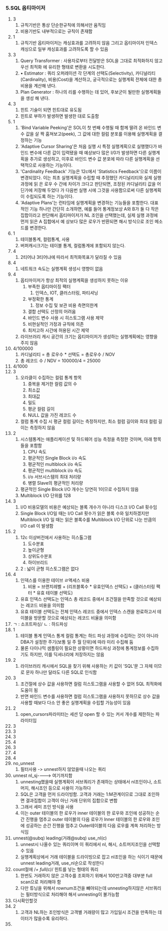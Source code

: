 ### 5.SQL 옵티마이저
1. 3
   1. 규칙기반은 통상 단순한규칙에 의해서만 움직임
   2. 비용기반도 내부적으로는 규칙이 존재함
2. 1
   1. 규칙기반 옵티마이저는 캐싱효과를 고려하지 않음 그리고 옵티마이저 인덱스 캐싱으로 일부 캐싱효과를 고려하도록 할 수 있음
3. 3
   1.  Query Transformer : 사용자로부터 전달받은 SOL을 그대로 최적화하지 않고 우선 최적화 에 유리한 형태로 변환을 시도한다.
   2.  • Estimator : 쿼리 오퍼레이션 각 단계의 선택도(Selectivity), 카디널리티(Cardinality), 비용(Cost)을 계산하고, 궁극적으로는 실행계획 전체에 대한 총 비용을 계산해 낸다.
   3.  Plan Generator : 하나의 리를 수행하는 데 있어, 후보군이 될만한 실행계획들을 생성 해 낸다.
4.  3
    1. 힌트 기술이 되면 힌트대로 유도됨
    2. 힌트로 부하가 발생하면 발생한 대로 도출함
5.  1
     1. 'Bind Variable Peeking'은 SOL이 첫 번째 수행될 때 함께 딸려 온 바인드 변수 값을 살 짝 훔쳐보고(peek), 그 값에 대한 컬럼 분포를 이용해 실행계획을 결정하는 기능
     2. 'Adaptive Cursor Sharing'은 처음 실행 시 특정 실행계획으로 실행했다가 바인드 변수에 다른 값이 입력됐을 때 예상보다 많은 I/0가 발생하면 다른 실행계획을 추가로 생성하고, 이후로 바인드 변수 값 분포에 따라 다른 실행계획을 선택적으로 사용하는 기능이다.
     3. 'Cardinality Feedback' 기능은 12c에서 'Statistics Feedback'으로 이름이 변경되었다. 이는 최초 실행계획을 수립할 때 추정했던 카디널리티와 실제 실행 과정에 읽 은 로우 수 간에 차이가 크다고 판단되면, 조정된 카디널리티 값을 어딘가에 저장해 두었다 가 다음번 실행 시에 그것을 사용함으로써 다른 실행계획이 수립되도록 하는 기능이다.
     4. 'Adaptive Plans'는 런타임에 실행계획을 변경하는 기능들을 포함한다. 대표 적인 기능 하나만 간단히 소개하면, 예를 들어 통계정보상 A와 B가 둘 다 작은 집합이라고 판단해서 옵티마이저가 NL 조인을 선택했는데, 실제 실행 과정에 먼저 읽은 A 집합에서 예 상보다 많은 로우가 반환되면 해시 방식으로 조인 메소드를 변경한다.
6. 1
   1. 테이블통계, 컬럼통계, 사용
   2. 버퍼캐시크기는 테이블 통계, 컬럼통계에 포함되지 않는다.
7. 4
   1. 2티어냐 3티어냐에 따라서 최적화목표가 달라질 수 있음
8. 4
   1. 네트워크 속도는 실행계획 생성시 영향이 없음
9. 4
   1.  옵티마이저가 항상 최적의 실행계획을 생성하지 못하는 이유
       1.  부족한 옵티마이징 팩터
           1.  인덱스, IOT, 클러스터링, 파티셔닝
       2.  부정확한 통계
           1.  정보 수집 및 보관 비용 측면의한계
       3.  결합 선택도 산정의 어려움
       4.  바인드 변수 사용 시 히스토그램 사용 제약
       5.  비현실적인 가정과 규칙에 의존
       6.  최저고하 시간에 허용된 시간 제약
   2.  라이브러리 캐시 공간의 크기는 옵티마이저가 생성하는 실행계획에는 영향을 주지 않음
10. 4/100000
    1.  카디널리티 = 총 로우수 * 선택도 = 총로우수 / NOV
    2.  총 레코드 수 / NDV = 100000/4 = 25000
11. 4/1000
12. 3
    1.  오라클이 수집하는 컬럼 통계 항목
        1. 중복을 제거한 컬럼 값의 수
        2. 최소값
        3. 최대값
        4. 밀도
        5. 평균 컬럼 길이
        6. NULL 값을 가진 레코드 수
     2. 컬럼 통계 수집 시 평균 컬럼 길이는 측정하지만, 최소 컬럼 길이와 최대 컬럼 길이는 측정하지 않음
13. 2
    1.  시스템통계는 애플리케이션 및 하드웨어 성능 측정을 측정한 것이며, 아래 항목들을 포함함
        1.  CPU 속도
        2.  평균적인 Single Block i/o 속도
        3.  평균적인 multiblock i/o 속도
        4.  평균적인 multiblock i/o 속도
        5.  i/o 서브시스템의 최대 처리량
        6.  병렬 Slave의 평균적인 처리량
    2.  평균적인 Single Block I/O 개수는 당연히 1이므로 수집하지 않음
    3.  Multiblock I/O 단위를 128
14. 3
    1. I/O 비용모델의 비용은 예상되는 블록 개수가 아니라 디스크 I/O Call 횟수임
    2. Single Block I/O일 때는 I/O Call 횟수가 읽은 블록 수와 일치하겠지만 Multiblock I/O 일 때는 읽은 블록수를 Multiblock I/O 단위로 나눈 만큼의 I/O call 이 발생함
15. 2
    1.  12c 이상버전에서 사용하는 히스톨그램
        1.  도수분표
        2.  높이균형
        3.  상위도수분포
        4.  하이브리드
    2.  2 : 넓이 균형 히스토그램은 없다
16. 4
    1.  인덱스를 이용한 테이브 ㄹ액세스 비용
        1.  비용 = 브랜치레벨 + (리프블록수 * 유효인덱스 선택도) + (클러스터링 팩터 * 유효 테이블 선택도)
    2.  유효 인덱스 선택도는 인덱스 총 레코드 중에서 조건절을 만족할 것으로 예상되는 레코드 비용을 의미함
    3.  유효 테이블 선택도는 전체 인덱스 레코드 중에서 인덱스 스캔을 완료하고서 테이블을 방문할 것으로 예상되는 레코드 비율을 의미함
17. ㄱ : 소프트파싱/ ㄴ : 하드파싱
18. 1
    1. 테이블 통계 인덱스 통계 컬럼 통계는 하드 파싱 과정에 수집하는 것이 아니라 DBA가 설정한 주기(보통 일 주 월 단위)에 따라 미리 수집해 둠
    2. 물론 다이나믹 샘플링이 필요한 상황이면 하드파싱 과정에 통계정보를 수집하기도 하지만, 이를 딕셔너리에 저장하지는 않음 
19. 2
    1. 라이브러리 캐시에서 SQL을 찾기 위해 사용하는 키 값이 'SQL'문 그 자체 이므로 문자 하나만 달라도 다른 SQL로 인식함 
20. 3
    1.  조건절에 상수 값을 사용하면 컬럼 히스토그램을 사용할 수 없어 SQL 최적화에 도움이 됨
    2.  반면 바인드 변수를 사용하면 컬럼 히스토그램을 사용하지 못하므로 상수 값을 사용할 때보다 다소 안 좋은 실행계획을 수립할 가능성이 있음
21. 2
    1.  open_cursors파라미터는 세션 당 open 할 수 있는 커서 개수를 제한하는 파라미터임
22. 3
23. 3
24. 3
25. 4
26. 3
27. 4
28. 4
29. no_unnest
    1.  필터사용 -> unnest하지 않았을때 나오는 쿼리
30. unnest nl_sj----> 여기까지함
    1.  unnesting했을때 실행계획이 서브쿼리가 존재하는 상태에서 nl조인이나, 소트머지, 해시조인 등으로 사용이 가능하다
    2.  SQL은 고객을 먼저 드라이빙함. 고객과 거래는 1:M관계이므로 그대로 조인하면 결과집합이 고객이 아닌 거래 단위의 집합으로 변함
    3.  그래서 세미 조인 방식을 사용
    4.  이는 outer 테이블의 한 로우가 inner 테이블의 한 로우와 조인에 성공하는 순간 진행을 멈추고 outer 테이블의 다음 로우가 Inner 테이블의 한 로우와 조인에 성공하는 순간 진행을 멈추고 Outer테이블의 다음 로우를 계쏙 처리하는 방식임
31. unnest(@subq) leading(거래@subq) use_nl(c)
    1. unnest시 나올수 있는 쿼리이며 이 쿼리에서 nl, 해시, 소트머지조인을 선택할수 있음
    2. 실행계획상에서 거래 테이블을 드라이빙으로 잡고 nl조인을 하는 식이기 때문에 unnest leading거래, use_nl순으로 작성한다
32. count절에 /*+ full(c)*/ 힌트를 넣는 형태의 쿼리
    1.  한번도 거래하지 않은 고객수를 조회하기 위해서 100만고객중 대부분 full scan으로 처리해야 함
    2.  다만 튜닝을 위해서 rownum조건을 뺴야되는데 unnesting하지않은 서브쿼리는 필터방식으로 처리해야 해서 unnesting이 불가능함
33. 다시확인할것
34. 2
    1. 고객과 NL하는 조인방식은 고객별 거래량이 많고 가입일시 조건을 만족하는 데이터가 많을수록 유리하다.
35. 